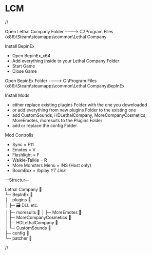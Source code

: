 # LCM


//

Open Lethal Company Folder
---->  C:\Program Files (x86)\Steam\steamapps\common\Lethal Company

Install BepinEx
- Open BepinEx_x64
- Add everything inside to your Lethal Company Folder
- Start Game
- Close Game

Open BepinEx Folder
---->  C:\Program Files (x86)\Steam\steamapps\common\Lethal Company\BepInEx

Install Mods
- either replace existing plugins Folder with the one you downloaded
- or add everything from new plugins Folder to the existing one
- add CustomSounds, HDLethalCompany, MoreCompanyCosmetics, MoreEmotes, moresuits to the Plugins Folder
- add or replace the config Folder

Mod Controlls
- Sync = F11
- Emotes = V
- Flashlight = F
- Walkie-Talkie = R
- More Monsters Menu = INS (Host only)
- BoomBox = /bplay *YT Link*

--Structur--

Lethal Company 📁                                                                                                                                                              
└─ BepInEx 📂                                                                                                                                                                  
   ├─ plugins 📂                                                                                                                                                              
   │  ├─ 🗃️ DLL etc.                                                                                                                                                           
   │  ├─ moresuits 📂
   │  ├─ MoreEmotes 📂                                                                                                                                                        
   │  ├─ MoreCompanyCosmetics 📂                                                                                                                                              
   │  ├─ HDLethalCompany 📂                                                                                                                                                    
   │  └─ CustomSounds 📂                                                                                                                                                       
   ├─ config 📂                                                                                                                                                                
   └─ patcher 📂                                                                                                                                                               


//
